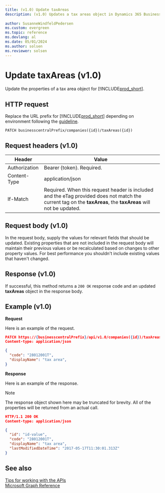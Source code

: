 ```yaml
---
title: (v1.0) Update taxAreas
description: (v1.0) Updates a tax areas object in Dynamics 365 Business Central. 
 
author: SusanneWindfeldPedersen
ms.custom: evergreen
ms.topic: reference
ms.devlang: al
ms.date: 05/01/2024
ms.author: solsen
ms.reviewer: solsen
---
```


# Update taxAreas (v1.0)
Update the properties of a tax area object for [!INCLUDE[prod_short](../../../includes/prod_short.md)].

## HTTP request
Replace the URL prefix for [!INCLUDE[prod_short](../../../includes/prod_short.md)] depending on environment following the [guideline](../../v1.0/endpoints-apis-for-dynamics.md).

```
PATCH businesscentralPrefix/companies({id})/taxAreas({id})
```

## Request headers (v1.0)

|Header|Value|
|------|-----|
|Authorization |Bearer {token}. Required.|
|Content-Type  |application/json|
|If-Match      |Required. When this request header is included and the eTag provided does not match the current tag on the **taxAreas**, the **taxAreas** will not be updated. |

## Request body (v1.0)
In the request body, supply the values for relevant fields that should be updated. Existing properties that are not included in the request body will maintain their previous values or be recalculated based on changes to other property values. For best performance you shouldn't include existing values that haven't changed.

## Response (v1.0)
If successful, this method returns a ```200 OK``` response code and an updated **taxAreas** object in the response body.

## Example (v1.0)

**Request**

Here is an example of the request.
```json
PATCH https://{businesscentralPrefix}/api/v1.0/companies({id})/taxAreas({id})
Content-type: application/json

{
  "code": "28012001T",
  "displayName": "tax area",
}
```

**Response**

Here is an example of the response. 

> [!NOTE]  
>   The response object shown here may be truncated for brevity. All of the properties will be returned from an actual call.

```json
HTTP/1.1 200 OK
Content-type: application/json

{
  "id": "id-value",
  "code": "28012001T",
  "displayName": "tax area",
  "lastModifiedDateTime": "2017-05-17T11:30:01.313Z"
}
```

## See also
[Tips for working with the APIs](../../../developer/devenv-connect-apps-tips.md)  
[Microsoft Graph Reference](../api/dynamics_graph_reference.md)  
